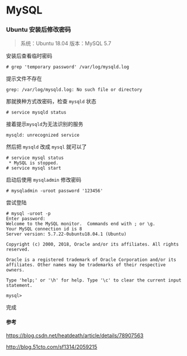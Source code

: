 # MySQL

### Ubuntu 安装后修改密码

> 系统：Ubuntu 18.04 版本：MySQL 5.7

安装后查看临时密码

```
# grep 'temporary password' /var/log/mysqld.log
```

提示文件不存在

```
grep: /var/log/mysqld.log: No such file or directory
```

那就换种方式改密码，检查 `mysqld` 状态

```
# service mysqld status
```

接着提示`mysqld`为无法识别的服务

```
mysqld: unrecognized service
```

然后把 `mysqld` 改成 `mysql` 就可以了

```
# service mysql status
 * MySQL is stopped.
# service mysql start
```

启动后使用 `mysqladmin` 修改密码

```
# mysqladmin -uroot password '123456'
```

尝试登陆

```
# mysql -uroot -p
Enter password:
Welcome to the MySQL monitor.  Commands end with ; or \g.
Your MySQL connection id is 8
Server version: 5.7.22-0ubuntu18.04.1 (Ubuntu)

Copyright (c) 2000, 2018, Oracle and/or its affiliates. All rights reserved.

Oracle is a registered trademark of Oracle Corporation and/or its
affiliates. Other names may be trademarks of their respective
owners.

Type 'help;' or '\h' for help. Type '\c' to clear the current input statement.

mysql>
```

完成

#### 参考

<https://blog.csdn.net/heatdeath/article/details/78907563>

<http://blog.51cto.com/sf1314/2059215>
